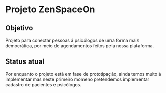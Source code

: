 # Projeto ZenSpaceOn

## Objetivo
Projeto para conectar pessoas á psicólogos de uma forma mais democrática, por meio de agendamentos feitos pela nossa plataforma.

## Status atual
Por enquanto o projeto está em fase de prototipação, ainda temos muito á implementar mas neste primeiro momeno pretendemos implementar cadastro de pacientes e psicólogos.
